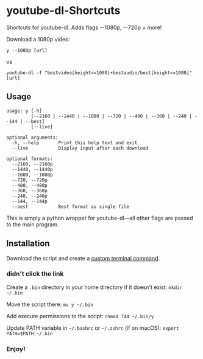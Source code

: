 # youtube-dl-Shortcuts
Shortcuts for youtube-dl. Adds flags --1080p, --720p + more!

Download a 1080p video:

```
y --1080p [url]
``` 
 
vs 
 
```
youtube-dl -f "bestvideo[height<=1080]+bestaudio/best[height<=1080]" [url]
```


## Usage
```
usage: y [-h]
         [--2160 | --1440 | --1080 | --720 | --480 | --360 | --240 | --144 | --best]
         [--live]

optional arguments:
  -h, --help       Print this help text and exit
  --live           Display input after each download

optional formats:
  --2160, --2160p
  --1440, --1440p
  --1080, --1080p
  --720, --720p
  --480, --480p
  --360, --360p
  --240, --240p
  --144, --144p
  --best           Best format as single file
  ```
  This is simply a python wrapper for youtube-dl—all other flags are passed to the main program.
    
  ## Installation
  
  Download the script and create a [custom terminal command](https://askubuntu.com/questions/118312/how-can-i-create-a-custom-terminal-command-to-run-a-script).
  
  ### didn't click the link
  
  Create a `.bin` directory in your home directory if it doesn't exist: `mkdir ~/.bin`
  
  Move the script there: `mv y ~/.bin`
  
  Add execute permissions to the script: `chmod 744 ~/.bin/y`

  Update PATH variable in `~/.bashrc` or `~/.zshrc` (if on macOS): `export PATH=$PATH:~/.bin`
 
  ### Enjoy!
